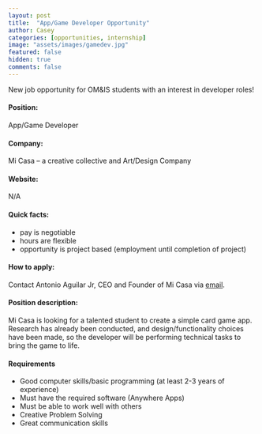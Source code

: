 ```yaml
---
layout: post
title:  "App/Game Developer Opportunity"
author: Casey
categories: [opportunities, internship]
image: "assets/images/gamedev.jpg"
featured: false
hidden: true
comments: false
---
```

New job opportunity for OM&IS students with an interest in developer roles!

#### Position:
App/Game Developer

#### Company:
Mi Casa – a creative collective and Art/Design Company

#### Website:
 N/A

#### Quick facts:
- pay is negotiable
- hours are flexible
- opportunity is project based (employment until completion of project)

#### How to apply:
Contact Antonio Aguilar Jr, CEO and Founder of Mi Casa via <a href="mailto: micasasucasa95@gmail.com">email</a>.

#### Position description:
Mi Casa is looking for a talented student to create a simple card game app. Research has already been conducted, and design/functionality choices have been made, so the developer will be performing technical tasks to bring the game to life. 

#### Requirements
- Good computer skills/basic programming (at least 2-3 years of experience)
- Must have the required software (Anywhere Apps)
- Must be able to work well with others 
- Creative Problem Solving
- Great communication skills


